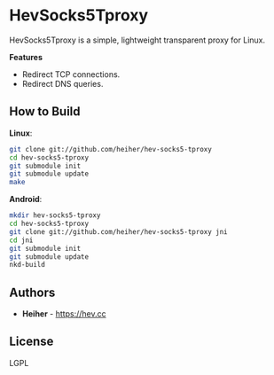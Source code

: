 # HevSocks5Tproxy

HevSocks5Tproxy is a simple, lightweight transparent proxy for Linux.

**Features**
* Redirect TCP connections.
* Redirect DNS queries.

## How to Build

**Linux**:
```bash
git clone git://github.com/heiher/hev-socks5-tproxy
cd hev-socks5-tproxy
git submodule init
git submodule update
make
```

**Android**:
```bash
mkdir hev-socks5-tproxy
cd hev-socks5-tproxy
git clone git://github.com/heiher/hev-socks5-tproxy jni
cd jni
git submodule init
git submodule update
nkd-build
```

## Authors
* **Heiher** - https://hev.cc

## License
LGPL

